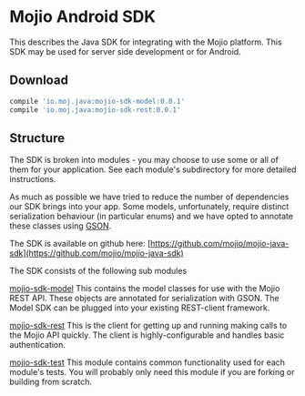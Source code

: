 # Mojio Android SDK #

This describes the Java SDK for integrating with the Mojio platform. This SDK may be used for server side development or for Android.

## Download ##
```gradle
compile 'io.moj.java:mojio-sdk-model:0.0.1'
compile 'io.moj.java:mojio-sdk-rest:0.0.1'
```

## Structure ##
The SDK is broken into modules - you may choose to use some or all of them for your application.
See each module's subdirectory for more detailed instructions.

As much as possible we have tried to reduce the number of dependencies our SDK brings into your app.
Some models, unfortunately, require distinct serialization behaviour (in particular enums) and we
have opted to annotate these classes using [GSON](https://github.com/google/gson).

The SDK is available on github here: [https://github.com/mojio/mojio-java-sdk](https://github.com/mojio/mojio-java-sdk)

The SDK consists of the following sub modules

[mojio-sdk-model](https://github.com/mojio/mojio-java-sdk/tree/develop/mojio-sdk-model)
  This contains the model classes for use with the Mojio REST API. These objects are annotated for serialization with GSON. The Model SDK can be plugged into your existing REST-client framework.

[mojio-sdk-rest](https://github.com/mojio/mojio-java-sdk/tree/develop/mojio-sdk-rest)
  This is the client for getting up and running making calls to the Mojio API quickly. The client is highly-configurable
  and handles basic authentication.

[mojio-sdk-test](https://github.com/mojio/mojio-java-sdk/tree/develop/mojio-sdk-test)
  This module contains common functionality used for each module's tests. You will probably only need this module if you are forking or building from scratch.
